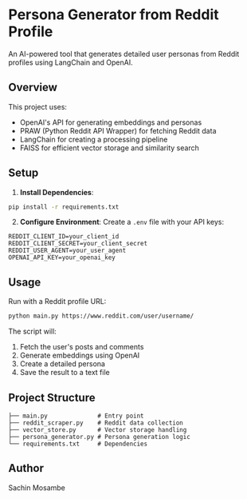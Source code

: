 # Persona Generator from Reddit Profile

An AI-powered tool that generates detailed user personas from Reddit profiles using LangChain and OpenAI.

## Overview
This project uses:
- OpenAI's API for generating embeddings and personas
- PRAW (Python Reddit API Wrapper) for fetching Reddit data
- LangChain for creating a processing pipeline
- FAISS for efficient vector storage and similarity search

## Setup

1. **Install Dependencies**:
```bash
pip install -r requirements.txt
```

2. **Configure Environment**:
Create a `.env` file with your API keys:
```env
REDDIT_CLIENT_ID=your_client_id
REDDIT_CLIENT_SECRET=your_client_secret
REDDIT_USER_AGENT=your_user_agent
OPENAI_API_KEY=your_openai_key
```

## Usage

Run with a Reddit profile URL:
```bash
python main.py https://www.reddit.com/user/username/
```

The script will:
1. Fetch the user's posts and comments
2. Generate embeddings using OpenAI
3. Create a detailed persona
4. Save the result to a text file

## Project Structure
```
├── main.py              # Entry point
├── reddit_scraper.py    # Reddit data collection
├── vector_store.py      # Vector storage handling
├── persona_generator.py # Persona generation logic
└── requirements.txt     # Dependencies
```

## Author
Sachin Mosambe